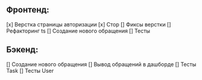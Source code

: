 Фронтенд:
---------
[x] Верстка страницы авторизации
[x] Стор
[] Фиксы верстки
[] Рефакторинг ts
[] Создание нового обращения
[] Тесты

Бэкенд:
---------
[] Создание нового обращения
[] Вывод обращений в дашборде
[] Тесты Task
[] Тесты User
